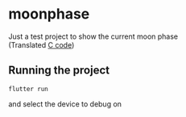 # moonphase

Just a test project to show the current moon phase  
(Translated [C code](www.voidware.com/moon_phase.htm))

## Running the project

`flutter run`

and select the device to debug on
